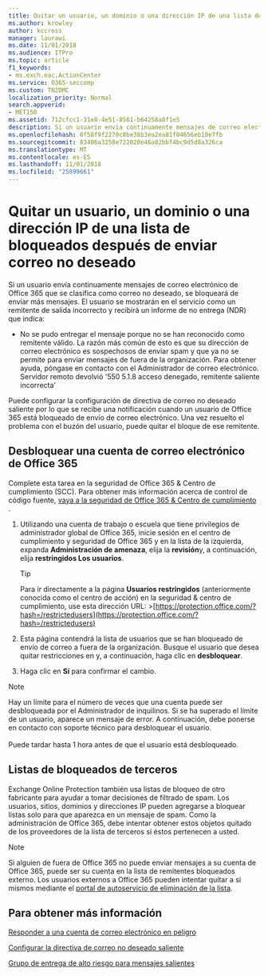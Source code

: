 ```yaml
---
title: Quitar un usuario, un dominio o una dirección IP de una lista de bloqueados después de enviar correo no deseado
ms.author: krowley
author: kccross
manager: laurawi
ms.date: 11/01/2018
ms.audience: ITPro
ms.topic: article
f1_keywords:
- ms.exch.eac.ActionCenter
ms.service: O365-seccomp
ms.custom: TN2DMC
localization_priority: Normal
search.appverid:
- MET150
ms.assetid: 712cfcc1-31e8-4e51-8561-b64258a8f1e5
description: Si un usuario envía continuamente mensajes de correo electrónico de Office 365 que se clasifica como correo no deseado, se bloqueará de enviar más mensajes.
ms.openlocfilehash: 0f58f9f2270c8be38b3ea2ea81f04656eb10e7fb
ms.sourcegitcommit: 83406a3258e722020e46a82bbf4bc9d5d8a326ca
ms.translationtype: MT
ms.contentlocale: es-ES
ms.lasthandoff: 11/01/2018
ms.locfileid: "25899661"
---
```

# <a name="removing-a-user-domain-or-ip-address-from-a-block-list-after-sending-spam-email"></a>Quitar un usuario, un dominio o una dirección IP de una lista de bloqueados después de enviar correo no deseado

Si un usuario envía continuamente mensajes de correo electrónico de Office 365 que se clasifica como correo no deseado, se bloqueará de enviar más mensajes. El usuario se mostrarán en el servicio como un remitente de salida incorrecto y recibirá un informe de no entrega (NDR) que indica:

- No se pudo entregar el mensaje porque no se han reconocido como remitente válido. La razón más común de esto es que su dirección de correo electrónico es sospechosos de enviar spam y que ya no se permite para enviar mensajes de fuera de la organización. Para obtener ayuda, póngase en contacto con el Administrador de correo electrónico.  Servidor remoto devolvió '550 5.1.8 acceso denegado, remitente saliente incorrecta'

Puede configurar la configuración de directiva de correo no deseado saliente por lo que se recibe una notificación cuando un usuario de Office 365 está bloqueado de envío de correo electrónico. Una vez resuelto el problema con el buzón del usuario, puede quitar el bloque de ese remitente.
  
## <a name="unblock-a-blocked-office-365-email-account"></a>Desbloquear una cuenta de correo electrónico de Office 365

Complete esta tarea en la seguridad de Office 365 & Centro de cumplimiento (SCC). Para obtener más información acerca de control de código fuente, [vaya a la seguridad de Office 365 & Centro de cumplimiento](go-to-the-securitycompliance-center.md) .

1. Utilizando una cuenta de trabajo o escuela que tiene privilegios de administrador global de Office 365, inicie sesión en el centro de cumplimiento y seguridad de Office 365 y en la lista de la izquierda, expanda **Administración de amenaza**, elija la **revisión**y, a continuación, elija **restringidos Los usuarios**.
    
    > [!TIP]
    > Para ir directamente a la página **Usuarios restringidos** (anteriormente conocida como el centro de acción) en la seguridad &amp; centro de cumplimiento, use esta dirección URL: >[https://protection.office.com/?hash=/restrictedusers](https://protection.office.com/?hash=/restrictedusers)

2. Esta página contendrá la lista de usuarios que se han bloqueado de envío de correo a fuera de la organización.  Busque el usuario que desea quitar restricciones en y, a continuación, haga clic en **desbloquear**.

3. Haga clic en **Sí** para confirmar el cambio. 
    
> [!NOTE]
> Hay un límite para el número de veces que una cuenta puede ser desbloqueada por el Administrador de inquilinos. Si se ha superado el límite de un usuario, aparece un mensaje de error. A continuación, debe ponerse en contacto con soporte técnico para desbloquear el usuario.</br></br> Puede tardar hasta 1 hora antes de que el usuario está desbloqueado.
  
## <a name="third-party-block-lists"></a>Listas de bloqueados de terceros

Exchange Online Protection también usa listas de bloqueo de otro fabricante para ayudar a tomar decisiones de filtrado de spam. Los usuarios, sitios, dominios y direcciones IP pueden agregarse a bloquear listas solo para que aparezca en un mensaje de spam. Como la administración de Office 365, debe intentar obtener estos objetos quitado de los proveedores de la lista de terceros si éstos pertenecen a usted.

> [!NOTE]
> Si alguien de fuera de Office 365 no puede enviar mensajes a su cuenta de Office 365, puede ser su cuenta en la lista de remitentes bloqueados externo. Los usuarios externos a Office 365 pueden intentar quitar a sí mismos mediante el [portal de autoservicio de eliminación de la lista](https://docs.microsoft.com/en-us/office365/SecurityCompliance/use-the-delist-portal-to-remove-yourself-from-the-office-365-blocked-senders-lis). 

## <a name="for-more-information"></a>Para obtener más información

[Responder a una cuenta de correo electrónico en peligro](responding-to-a-compromised-email-account.md)

[Configurar la directiva de correo no deseado saliente](configure-the-outbound-spam-policy.md)
  
[Grupo de entrega de alto riesgo para mensajes salientes](high-risk-delivery-pool-for-outbound-messages.md)

  

  


